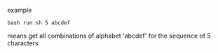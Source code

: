 example

```bash run.sh 5 abcdef```

means get all combinations of alphabet 'abcdef' for the sequence of 5 characters
